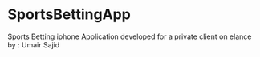 # SportsBettingApp
Sports Betting iphone Application developed for a private client on elance by : Umair Sajid
